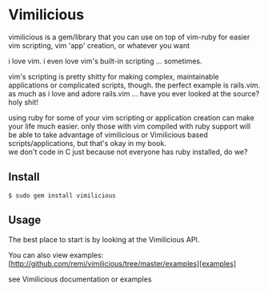 Vimilicious
===========

vimilicious is a gem/library that you can use on top of vim-ruby 
for easier vim scripting, vim 'app' creation, or whatever you want

i love vim.  i even love vim's built-in scripting ... sometimes.

vim's scripting is pretty shitty for making complex, maintainable applications 
or complicated scripts, though.  the perfect example is rails.vim.
as much as i love and adore rails.vim ... have you ever looked at the source?  holy shit!

using ruby for some of your vim scripting or application creation can make your life much easier.
only those with vim compiled with ruby support will be able to take advantage of vimilicious or 
Vimilicious based scripts/applications, but that's okay in my book.  
we don't code in C just because not everyone has ruby installed, do we?

Install
-------

    $ sudo gem install vimilicious

Usage
-----

The best place to start is by looking at the Vimilicious API.

You can also view examples: [http://github.com/remi/vimilicious/tree/master/examples][examples]

see Vimilicious documentation or examples

